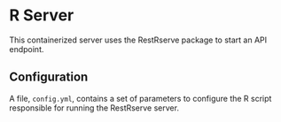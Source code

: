 # R Server

This containerized server uses the RestRserve package to start an API endpoint.

## Configuration

A file, `config.yml`, contains a set of parameters to configure the R script responsible for running the RestRserve server.
